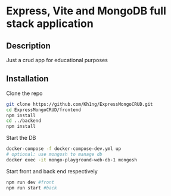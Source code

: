 # Express, Vite and MongoDB full stack application

## Description

Just a crud app for educational purposes

## Installation

Clone the repo

```bash
git clone https://github.com/Kh1ng/ExpressMongoCRUD.git
cd ExpressMongoCRUD/frontend
npm install
cd ../backend
npm install
```

Start the DB

```bash
docker-compose -f docker-compose-dev.yml up
# optional: use mongosh to manage db
docker exec -it mongo-playground-web-db-1 mongosh
```

Start front and back end respectively

```bash
npm run dev #front
npm run start #back
```
